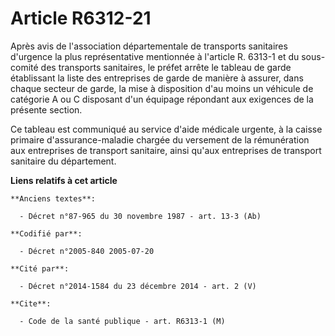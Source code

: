 # Article R6312-21

Après avis de l'association départementale de transports sanitaires d'urgence la plus représentative mentionnée à l'article
R. 6313-1 et du sous-comité des transports sanitaires, le préfet arrête le tableau de garde établissant la liste des
entreprises de garde de manière à assurer, dans chaque secteur de garde, la mise à disposition d'au moins un véhicule de
catégorie A ou C disposant d'un équipage répondant aux exigences de la présente section.

Ce tableau est communiqué au service d'aide médicale urgente, à la caisse primaire d'assurance-maladie chargée du versement
de la rémunération aux entreprises de transport sanitaire, ainsi qu'aux entreprises de transport sanitaire du département.

**Liens relatifs à cet article**

	**Anciens textes**:

	  - Décret n°87-965 du 30 novembre 1987 - art. 13-3 (Ab)

	**Codifié par**:

	  - Décret n°2005-840 2005-07-20

	**Cité par**:

	  - Décret n°2014-1584 du 23 décembre 2014 - art. 2 (V)

	**Cite**:

	  - Code de la santé publique - art. R6313-1 (M)
